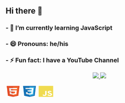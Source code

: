 ## Hi there 👋

### - 🔭 I’m currently learning JavaScript
### - 😄 Pronouns: he/his
### - ⚡ Fun fact: I have a YouTube Channel


<div align="center">
  <a href="https://github.com/vemcjardim">
    <img height="180em" src="https://github-readme-stats.vercel.app/api?username=vemcjardim&show_icons=true&theme=dracula&include_all_commits=true&count_private=true"/>
    <img height="180em" src="https://github-readme-stats.vercel.app/api/top-langs/?username=vemcjardim&layout=compact&langs_count=7&theme=dracula"/>
  </a>
</div>

<div style="display: inline_block"><br>
  <img align="center" alt="Victor-Jaridm-HTML" height="30" width="40" src="https://raw.githubusercontent.com/devicons/devicon/master/icons/html5/html5-original.svg">
  <img align="center" alt="Victor-Jardim-CSS" height="30" width="40" src="https://raw.githubusercontent.com/devicons/devicon/master/icons/css3/css3-original.svg">
  <img align="center" alt="Victor-Jardim-JS" height="30" width="40" src="https://raw.githubusercontent.com/devicons/devicon/master/icons/javascript/javascript-plain.svg">
</div>



<!--
**vemcjardim/vemcjardim** is a ✨ _special_ ✨ repository because its `README.md` (this file) appears on your GitHub profile.

Here are some ideas to get you started:

-->
